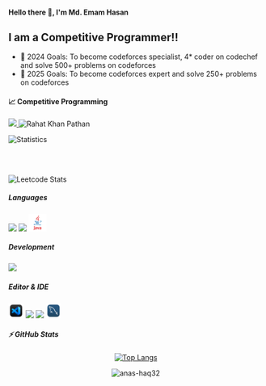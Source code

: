 #### Hello there 👋, I'm Md. Emam Hasan

## I am a Competitive Programmer!!

- 🥅 2024 Goals: To become codeforces specialist, 4* coder on codechef and solve 500+ problems on codeforces
- 🥅 2025 Goals: To become codeforces expert and solve 250+ problems on codeforces



#### 📈 Competitive Programming

<!-- ![](https://raw.githubusercontent.com/emamhasan1804/demo/main/output/max_rating.svg)

![](https://raw.githubusercontent.com/anas_pro/demo/main/output/light_card.svg#gh-dark-mode-only)
![](https://raw.githubusercontent.com/anas_pro/demo/main/output/light_card.svg)
[![](https://atcoder-stats-git-main-akmhmgc.vercel.app/api?username=crazyha)](https://github.com/akmhmgc/atcoder-stats)
 -->

<a href="https://codeforces.com/profile/anas_pro">
   <img src="https://raw.githubusercontent.com/anas_pro/ct-stats/main/output/max_rating.svg" />
</a>
<img src="https://komarev.com/ghpvc/?username=anas_pro&label=Profile%20views&color=0e75b6&style=flat" alt="Rahat Khan Pathan" />

<!-- <b>&#128200; Competitive Programming</b> -->
<br />
<p float="left">
    <img height="230px" src="https://raw.githubusercontent.com/anas_pro/ct-stats/main/output/light_card.svg" alt="Statistics"/>
</p>
<br/>
<br/>



![Leetcode Stats](https://leetcard.jacoblin.cool/anas_haq?theme=dark)



##### Languages 
<img src="https://upload.wikimedia.org/wikipedia/commons/1/19/C_Logo.png" width="30"/></a>
<img src="https://upload.wikimedia.org/wikipedia/commons/1/18/ISO_C%2B%2B_Logo.svg" width="30"/></a>
<img src="src/java.png" width="35"/></a>



##### Development

<img src="src/pngegg.png" width="30" /></a>

##### Editor & IDE
<img src="src/vs.png" width="30"/></a>
<img src="src/android-studio-icon.png" width="30"/></a>
<img src="src/pngwing.com.png" width="30"/></a>
<img src="src/mysql_workbench_macos_bigsur_icon_189924.png" width="30"/></a>

<!-- [![Top Langs](https://github-readme-stats.vercel.app/api/top-langs/?username=anas-haq32)](https://github.com/anuraghazra/github-readme-stats) -->

##### :zap: GitHub Stats
<div align="center">
  
  [![Top Langs](https://github-readme-stats.vercel.app/api/top-langs/?username=anas-haq32)](https://github.com/anuraghazra/github-readme-stats)
  
</div>

<p align="center"> <img src="https://github-readme-stats.vercel.app/api?username=anas-haq32&show_icons=true&count_private=true&theme=dark" alt="anas-haq32" />




